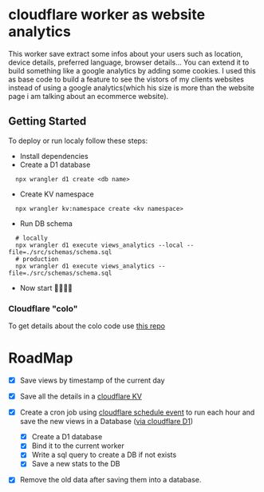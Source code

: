# cloudflare worker as website analytics

This worker save extract some infos about your users such as location, device details, preferred language, browser details...
You can extend it to build something like a google analytics by adding some cookies.
I used this as base code to build a feature to see the vistors of my clients websites instead of using a google analytics(which his size is more than the website page i am talking about an ecommerce website).

## Getting Started

To deploy or run localy follow these steps:

- Install dependencies
- Create a D1 database 
```shell
  npx wrangler d1 create <db name>
```

- Create KV namespace
```shell
  npx wrangler kv:namespace create <kv namespace>
```
- Run DB schema
```shell
  # locally
  npx wrangler d1 execute views_analytics --local --file=./src/schemas/schema.sql
  # production
  npx wrangler d1 execute views_analytics --file=./src/schemas/schema.sql
```
- Now start :cook::cook:

### Cloudflare "colo"

To get details about the colo code use [this repo](https://github.com/Netrvin/cloudflare-colo-list/blob/main/DC-Colos.json)


# RoadMap

- [x] Save views by timestamp of the current day
- [x] Save all the details in a [cloudflare KV](https://developers.cloudflare.com/workers/wrangler/workers-kv/)
- [x] Create a cron job using [cloudflare schedule event](https://developers.cloudflare.com/workers/runtime-apis/scheduled-event/#scheduledevent) to run each hour and save the new views in a Database ([via cloudflare D1](https://developers.cloudflare.com/d1/))

  - [x] Create a D1 database
  - [x] Bind it to the current worker
  - [x] Write a sql query to create a DB if not exists
  - [x] Save a new stats to the DB

- [x] Remove the old data after saving them into a database.